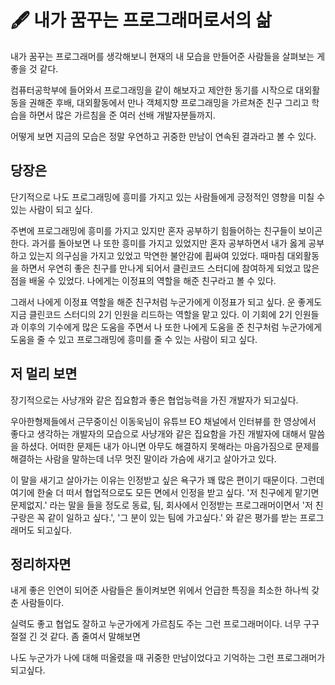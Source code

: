# 🖋 내가 꿈꾸는 프로그래머로서의 삶

내가 꿈꾸는 프로그래머를 생각해보니 현재의 내 모습을 만들어준 사람들을 살펴보는 게 좋을 것 같다.

컴퓨터공학부에 들어와서 프로그래밍을 같이 해보자고 제안한 동기를 시작으로 대외활동을 권해준 후배, 대외활동에서 만나 객체지향 프로그래밍을 가르쳐준 친구 그리고 학습을 하면서 많은 가르침을 준 여러 선배 개발자분들까지.

어떻게 보면 지금의 모습은 정말 우연하고 귀중한 만남이 연속된 결과라고 볼 수 있다. 

## 당장은

단기적으로 나도 프로그래밍에 흥미를 가지고 있는 사람들에게 긍정적인 영향을 미칠 수 있는 사람이 되고 싶다.

주변에 프로그래밍에 흥미를 가지고 있지만 혼자 공부하기 힘들어하는 친구들이 보이곤 한다. 과거를 돌아보면 나 또한 흥미를 가지고 있었지만 혼자 공부하면서 내가 옳게 공부하고 있는지 의구심을 가지고 있었고 막연한 불안감에 휩싸여 있었다. 때마침 대외활동을 하면서 우연히 좋은 친구를 만나게 되어서 클린코드 스터디에 참여하게 되었고 많은 점을 배울 수 있었다. 나에게는 이정표의 역할을 해준 친구라고 볼 수 있다.

그래서 나에게 이정표 역할을 해준 친구처럼 누군가에게 이정표가 되고 싶다. 운 좋게도 지금 클린코드 스터디의 2기 인원을 리드하는 역할을 맡고 있다. 이 기회에 2기 인원들과 이후의 기수에게 많은 도움을 주면서 나 또한 나에게 도움을 준 친구처럼 누군가에게 도움을 줄 수 있고 프로그래밍에 흥미를 줄 수 있는 사람이 되고 싶다.

## 저 멀리 보면

장기적으로는 사냥개와 같은 집요함과 좋은 협업능력을 가진 개발자가 되고싶다.

우아한형제들에서 근무중이신 이동욱님이 유튜브 EO 채널에서 인터뷰를 한 영상에서 좋다고 생각하는 개발자의 모습으로 사냥개와 같은 집요함을 가진 개발자에 대해서 말씀을 하셨다. 어떠한 문제든 내가 아니면 아무도 해결하지 못해라는 마음가짐으로 문제를 해결하는 사람을 말하는데 너무 멋진 말이라 가슴에 새기고 살아가고 있다. 

이 말을 새기고 살아가는 이유는 인정받고 싶은 욕구가 꽤 많은 편이기 때문이다. 그런데 여기에 한술 더 떠서 협업적으로도 모든 면에서 인정을 받고 싶다. '저 친구에게 맡기면 문제없지.' 라는 말을 들을 정도로 동료, 팀, 회사에서 인정받는 프로그래머이면서 '저 친구랑은 꼭 같이 일하고 싶다.', '그 분이 있는 팀에 가고싶다.' 와 같은 평가를 받는 프로그래머도 되고싶다.

## 정리하자면

내게 좋은 인연이 되어준 사람들은 돌이켜보면 위에서 언급한 특징을 최소한 하나씩 갖춘 사람들이다.

실력도 좋고 협업도 잘하고 누군가에게 가르침도 주는 그런 프로그래머이다. 너무 구구절절 긴 것 같다. 좀 줄여서 말해보면

나도 누군가가 나에 대해 떠올렸을 때 귀중한 만남이었다고 기억하는 그런 프로그래머가 되고싶다.
